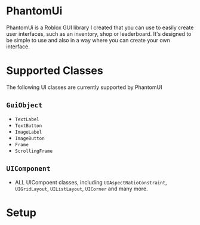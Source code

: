 # PhantomUi
PhantomUi is a Roblox GUI library I created that you can use to easily create user interfaces, such as an inventory, shop or leaderboard. It's designed to be simple to use and also in a way where you can create your own interface.

# Supported Classes
The following UI classes are currently supported by PhantomUI
## `GuiObject`
* `TextLabel`
* `TextButton`
* `ImageLabel`
* `ImageButton`
* `Frame`
* `ScrollingFrame`

## `UIComponent`
* ALL UICompoent classes, including `UIAspectRatioConstraint`, `UIGridLayout`, `UIListLayout`, `UICorner` and many more.


# Setup
